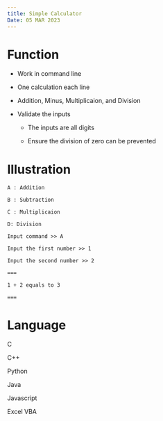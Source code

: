 ```yaml
---
title: Simple Calculator
Date: 05 MAR 2023
---
```


# Function

- Work in command line

- One calculation each line

- Addition, Minus, Multiplicaion, and Division

* Validate the inputs

  - The inputs are all digits

  - Ensure the division of zero can be prevented

# Illustration

```
A : Addition

B : Subtraction

C : Multiplicaion

D: Division

Input command >> A

Input the first number >> 1

Input the second number >> 2

===

1 + 2 equals to 3

===
```

# Language

C

C++

Python

Java

Javascript

Excel VBA
